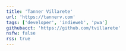 ```yaml
---
title: 'Tanner Villarete'
url: 'https://tannerv.com'
tags: ['developer', 'indieweb', 'pwa']
githubacct: 'https://github.com/tvillarete'
nsfw: false
rss: true
---
```

